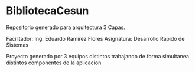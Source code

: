 # BibliotecaCesun
Repositorio generado para arquitectura 3 Capas. 

Facilitador: Ing. Eduardo Ramirez Flores
Asignatura: Desarrollo Rapido de Sistemas

Proyecto generado por 3 equipos distintos trabajando de forma simultanea distintos componentes de la aplicacion


